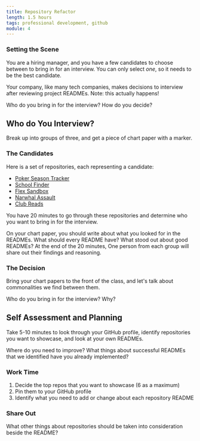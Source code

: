 ```yaml
---
title: Repository Refactor
length: 1.5 hours
tags: professional development, github
module: 4
---
```


### Setting the Scene

You are a hiring manager, and you have a few candidates to choose between to bring in for an interview. You can only select *one*, so it needs to be the best candidate.

Your company, like many tech companies, makes decisions to interview after reviewing project READMEs. Note: this actually happens!

Who do you bring in for the interview? How do you decide?


## Who do You Interview?

Break up into groups of three, and get a piece of chart paper with a marker.

### The Candidates

Here is a set of repositories, each representing a candidate:

* [Poker Season Tracker](https://github.com/notmarkmiranda/poker_season_tracker) <!-- medium, image is not working, all text... -->
* [School Finder](https://github.com/sljohnson32/school-finder)
* [Flex Sandbox](https://github.com/Mickyfen17/flex-sandbox)
* [Narwhal Assault](https://github.com/Obleo33/game-time)
* [Club Reads](https://github.com/lindsaywparker/club-reads-frontend) <!-- high, text needs some formatting help, but pretty good -->

You have 20 minutes to go through these repositories and determine who you want to bring in for the interview.

On your chart paper, you should write about what you looked for in the READMEs. What should every README have? What stood out about good READMEs? At the end of the 20 minutes, One person from each group will share out their findings and reasoning.

### The Decision

Bring your chart papers to the front of the class, and let's talk about commonalities we find between them.

Who do you bring in for the interview? Why?

<!-- Things a README should include: title, description, learning goals, timeframe of project, screenshots, setup instructions, test suite instructions, contributors -->


## Self Assessment and Planning

Take 5-10 minutes to look through your GitHub profile, identify repositories you want to showcase, and look at your own READMEs.

Where do you need to improve? What things about successful READMEs that we identified have you already implemented?

### Work Time

1. Decide the top repos that you want to showcase (6 as a maximum)
1. Pin them to your GitHub profile
1. Identify what you need to add or change about each repository README

### Share Out

What other things about repositories should be taken into consideration beside the README?

<!-- File issues for future plans, refactoring work, or known bugs/issues -->
<!-- Evidence of using a .gitignore (a clean repo), no DS_STORE or node_modules -->
